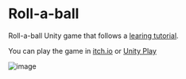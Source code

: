 # Roll-a-ball
Roll-a-ball Unity game that follows a [learing tutorial](https://learn.unity.com/project/roll-a-ball).

You can play the game in [itch.io](https://flagrare.itch.io/roll-a-ball) or [Unity Play](https://play.unity.com/mg/other/roll-a-balll-microgame)

![image](https://github.com/Flagrare/rollaball-unity/assets/16652604/14309da2-0615-4ce3-91a2-4b9379c81904)

